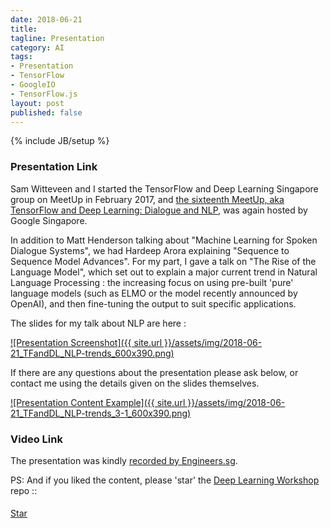 ```yaml
---
date: 2018-06-21
title: 
tagline: Presentation
category: AI
tags:
- Presentation
- TensorFlow
- GoogleIO
- TensorFlow.js
layout: post
published: false
---
```

{% include JB/setup %}



### Presentation Link

Sam Witteveen and I started the TensorFlow and Deep Learning Singapore group on MeetUp in February 2017,
and [the sixteenth MeetUp, aka TensorFlow and Deep Learning: Dialogue and NLP](https://www.meetup.com/TensorFlow-and-Deep-Learning-Singapore/events/251687521/),
was again hosted by Google Singapore.

In addition to Matt Henderson talking about "Machine Learning for Spoken Dialogue Systems", 
we had Hardeep Arora explaining "Sequence to Sequence Model Advances".  For my part, 
I gave a talk on "The Rise of the Language Model", which set out to explain a major current 
trend in Natural Language Processing : the increasing focus on using 
pre-built 'pure' language models (such as ELMO or the model recently announced by OpenAI), 
and then fine-tuning the output to suit specific applications. 


<!--
Outline:

2013 Word2Vec = Efficient Estimation of Word Representations in Vector Space
  Tomas Mikolov, Kai Chen, Greg Corrado, Jeffrey Dean
  https://arxiv.org/abs/1301.3781
  https://radimrehurek.com/gensim/models/word2vec.html

2014 GloVe = Global Vectors for Word Representation
  Jeffrey Pennington,   Richard Socher,   Christopher D. Manning
  https://nlp.stanford.edu/projects/glove/
  https://github.com/stanfordnlp/GloVe
  https://nlp.stanford.edu/pubs/glove.pdf
 
2017 CoVe = Learned in Translation: Contextualized Word Vectors
  Bryan McCann, James Bradbury, Caiming Xiong, Richard Socher
  https://arxiv.org/abs/1708.00107
  https://github.com/salesforce/cove  # PyTorch

2018-02 ELMo = Deep contextualized word representations
  Matthew E. Peters, Mark Neumann, Mohit Iyyer, Matt Gardner, Christopher Clark, Kenton Lee, Luke Zettlemoyer
  https://arxiv.org/abs/1802.05365
  https://allennlp.org/elmo
  https://github.com/allenai/bilm-tf  # TensorFlow
  https://www.tensorflow.org/hub/modules/google/elmo/2  # TFHub
  https://github.com/allenai/allennlp/blob/master/tutorials/how_to/elmo.md # PyTorch

2018-01...05 ULMFiT = Universal Language Model Fine-tuning for Text Classification
  Jeremy Howard, Sebastian Ruder
  https://arxiv.org/abs/1801.06146 (flag planting??)
  http://nlp.fast.ai/classification/2018/05/15/introducting-ulmfit.html   
  https://github.com/fastai/fastai
  http://files.fast.ai/models/wt103/   # Pretrained ~440Mb each

2018-06 = OpenAI  Improving Language Understanding with Unsupervised Learning
  Alec Radford, Karthik Narasimhan, Tim Salimans, Ilya Sutskever
  https://blog.openai.com/language-unsupervised/
  https://s3-us-west-2.amazonaws.com/openai-assets/research-covers/language-unsupervised/language_understanding_paper.pdf
  https://github.com/openai/finetune-transformer-lm  # TF
  https://github.com/huggingface/pytorch-openai-transformer-lm  # PyTorch
  
  This work builds on the approach introduced in Semi-supervised Sequence Learning, 
  which showed how to improve document classification performance by using 
  unsupervised pre-training of an LSTM followed by supervised fine-tuning. 
  
  It also extends ULMFiT, research that shows how a single dataset-agnostic LSTM language model 
  can be fine-tuned to get state-of-the-art performance on a variety of document classification datasets; 
  
  our work shows how a Transformer-based model can be used in this approach to succeed at 
  a broader range of tasks beyond document classification, such as 
    commonsense reasoning, 
    semantic similarity, and 
    reading comprehension. 
  
  It is also similar to but more task-agnostic than ELMo, which incorporates pre-training 
  but uses task-customized architectures to get state-of-the-art results on a broad suite of tasks.

  We used a 37-layer (12 block) Transformer architecture, and we train on sequences of up to 512 tokens. 
  
2018-06 = Google  A Simple Method for Commonsense Reasoning  
  Trieu H. Trinh, Quoc V. Le
  https://arxiv.org/abs/1806.02847
  
  
Demo 
  Load model
  Sentiment (simple)
  Winograd (like Google)

Advertise 
  Deep Learning Developer Module 1 : JumpStart
  https://cloudplatform.googleblog.com/2018/06/Introducing-improved-pricing-for-Preemptible-GPUs.html
  https://cloudplatform.googleblog.com/2018/06/Cloud-TPU-now-offers-preemptible-pricing-and-global-availability.html

  Google ML event 
  SmartHome Hackathon (?)
  Interns
  
!-->

The slides for my talk about NLP are here :

<a href="http://redcatlabs.com/2018-06-21_TFandDL_NLP-trends/" target="_blank">
![Presentation Screenshot]({{ site.url }}/assets/img/2018-06-21_TFandDL_NLP-trends_600x390.png)
</a>

If there are any questions about the presentation please ask below, 
or contact me using the details given on the slides themselves.

<a href="http://redcatlabs.com/2018-06-21_TFandDL_NLP-trends/#/3/1" target="_blank">
![Presentation Content Example]({{ site.url }}/assets/img/2018-06-21_TFandDL_NLP-trends_3-1_600x390.png)
</a>


### Video Link

The presentation was kindly <a href="https://engineers.sg/video/learn-to-learn-to-learn--2589" target="_blank">recorded by Engineers.sg</a>.



PS:  And if you liked the content, please 'star' the <a href="https://github.com/mdda/deep-learning-workshop" target="_blank">Deep Learning Workshop</a> repo ::
<!-- From :: https://buttons.github.io/ -->
<!-- Place this tag where you want the button to render. -->
<span style="position:relative;top:5px;">
<a aria-label="Star mdda/deep-learning-workshop on GitHub" data-count-aria-label="# stargazers on GitHub" data-count-api="/repos/mdda/deep-learning-workshop#stargazers_count" data-count-href="/mdda/deep-learning-workshop/stargazers" data-icon="octicon-star" href="https://github.com/mdda/deep-learning-workshop" class="github-button">Star</a>
<!-- Place this tag right after the last button or just before your close body tag. -->
<script async defer id="github-bjs" src="https://buttons.github.io/buttons.js"></script>
</span>

